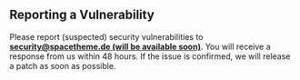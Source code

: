 ## Reporting a Vulnerability

Please report (suspected) security vulnerabilities to **[security@spacetheme.de (will be available soon)](mailto:security@spacetheme.de)**. You will receive a response from us within 48 hours. If the issue is confirmed, we will release a patch as soon as possible.